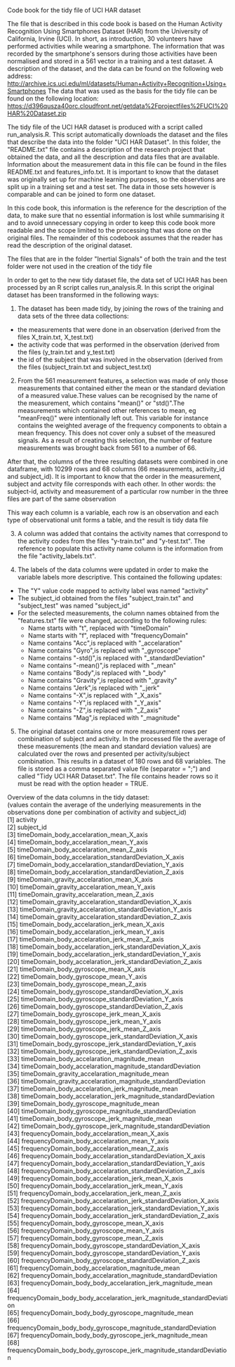 Code book for the tidy file of UCI HAR dataset

The file that is described in this code book is based on the Human Activity Recognition Using Smartphones Dataset (HAR) from the University of California, Irvine (UCI). In short, as introduction, 30 volunteers have performed activities while wearing a smartphone. The information that was recorded by the smartphone's sensors during those activities have been normalised and stored in a 561 vector in a training and a test dataset. A description of the dataset, and the data can be found on the following web address: http://archive.ics.uci.edu/ml/datasets/Human+Activity+Recognition+Using+Smartphones The data that was used as the basis for the tidy file can be found on the following location:  https://d396qusza40orc.cloudfront.net/getdata%2Fprojectfiles%2FUCI%20HAR%20Dataset.zip  

The tidy file of the UCI HAR dataset is produced with a script called run_analysis.R. This script automatically downloads the dataset and the files that describe the data into the folder "UCI HAR Dataset". In this folder, the "README.txt" file contains a description of the research project that obtained the data, and all the description and data files that are available. Information about the measurement data in this file can be found in the files README.txt and features_info.txt. It is important to know that the dataset was originally set up for machine learning purposes, so the observtions are split up in a training set and a test set. The data in those sets however is comparable and can be joined to form one dataset.

In this code book, this information is the reference for the description of the data, to make sure that no essential information is lost while summarising it and to avoid unnecessary copying in order to keep this code book more readable and the scope limited to the processing that was done on the original files. The remainder of this codebook assumes that the reader has read the description of the original dataset. 

The files that are in the folder "Inertial Signals" of both the train and the test folder were not used in the creation of the tidy file 

In order to get to the new tidy dataset file, the data set of UCI HAR has been processed by an R script calles run_analysis.R. In this script the original dataset has been transformed in the following ways:

1. The  dataset has been made tidy, by joining the rows of the training and data sets of the three data collections: 
- the measurements that were done in an observation (derived from the files X_train.txt, X_test.txt)
- the activity code that was performed in the observation (derived from the files (y_train.txt and y_test.txt)
- the id of the subject that was involved in the observation (derived from the files (subject_train.txt and subject_test.txt)

2. From the 561 measurement features, a selection was made of only those measurements that contained either the mean or the standard deviation of a measured value.These values can be recognised by the name of the measurement, which contains "mean()" or "std()".The measurements which contained other references to mean, eg "meanFreq()" were intentionally left out. This variable for instance contains the weighted average of the frequency components to obtain a mean frequency. This does not cover only a subset of the measured signals. As a result of creating this selection, the number of feature measurements was brought back from 561 to a number of 66.

After that, the columns of the three resulting datasets were combined in one dataframe, with 10299 rows and 68 columns (66 measurements, activity_id and subject_id). It is important to know that the order in the measurement, subject and actvity file corresponds with each other. In other words: the subject-id, activity and measurement of a particular row number in the three files are part of the same observation

This way each column is a variable, each row is an observation and each type of observational unit forms a table, and the result is tidy data file

3. A column was added that contains the activity names that correspond to the activity codes from the files "y-train.txt" and "y-test.txt". The reference to populate this activity name column is the information from the file "activity_labels.txt". 

4. The labels of the data columns were updated in order to make the variable labels more descriptive. This contained the following updates:
- The "Y" value code mapped to activity label was named "activity"
- The subject_id obtained from the files "subject_train.txt" and "subject_test" was named "subject_id"
- For the selected measurements, the column names obtained from the "features.txt" file were changed, according to the following rules:
    - Name starts with "t", replaced with "timeDomain"
    - Name starts with "f", replaced with "frequencyDomain"
    - Name contains "Acc",is replaced with "_accelaration"
    - Name contains "Gyro",is replaced with "_gyroscope"
    - Name contains "-std()",is replaced with "_standardDeviation"
    - Name contains "-mean()",is replaced with "_mean"
    - Name contains "Body",is replaced with "_body"
    - Name contains "Gravity",is replaced with "_gravity"
    - Name contains "Jerk",is replaced with "_jerk"
    - Name contains "-X",is replaced with "_X_axis"
    - Name contains "-Y",is replaced with "_Y_axis"
    - Name contains "-Z",is replaced with "_Z_axis"
    - Name contains "Mag",is replaced with "_magnitude"

5. The original dataset contains one or more measurement rows per combination of subject and activity. In the processed file the average of these measurements (the mean and standard deviation values) are calculated over the rows and presented per activity/subject combination. This results in a dataset of 180 rows and 68 variables. The file is stored as a comma separated value file (separator = ";") and called "Tidy UCI HAR Dataset.txt". The file contains header rows so it must be read with the option header = TRUE.

Overview of the data columns in the tidy dataset:  
(values contain the average of the underlying measurements in the observations done per combination of activity and subject_id)  
 [1] activity                                                               
 [2] subject_id                                                             
 [3] timeDomain_body_accelaration_mean_X_axis                               
 [4] timeDomain_body_accelaration_mean_Y_axis                               
 [5] timeDomain_body_accelaration_mean_Z_axis                               
 [6] timeDomain_body_accelaration_standardDeviation_X_axis                  
 [7] timeDomain_body_accelaration_standardDeviation_Y_axis                  
 [8] timeDomain_body_accelaration_standardDeviation_Z_axis                  
 [9] timeDomain_gravity_accelaration_mean_X_axis                            
[10] timeDomain_gravity_accelaration_mean_Y_axis                            
[11] timeDomain_gravity_accelaration_mean_Z_axis                            
[12] timeDomain_gravity_accelaration_standardDeviation_X_axis               
[13] timeDomain_gravity_accelaration_standardDeviation_Y_axis               
[14] timeDomain_gravity_accelaration_standardDeviation_Z_axis               
[15] timeDomain_body_accelaration_jerk_mean_X_axis                          
[16] timeDomain_body_accelaration_jerk_mean_Y_axis                          
[17] timeDomain_body_accelaration_jerk_mean_Z_axis                          
[18] timeDomain_body_accelaration_jerk_standardDeviation_X_axis             
[19] timeDomain_body_accelaration_jerk_standardDeviation_Y_axis             
[20] timeDomain_body_accelaration_jerk_standardDeviation_Z_axis             
[21] timeDomain_body_gyroscope_mean_X_axis                                  
[22] timeDomain_body_gyroscope_mean_Y_axis                                  
[23] timeDomain_body_gyroscope_mean_Z_axis                                  
[24] timeDomain_body_gyroscope_standardDeviation_X_axis                     
[25] timeDomain_body_gyroscope_standardDeviation_Y_axis                     
[26] timeDomain_body_gyroscope_standardDeviation_Z_axis                     
[27] timeDomain_body_gyroscope_jerk_mean_X_axis                             
[28] timeDomain_body_gyroscope_jerk_mean_Y_axis                             
[29] timeDomain_body_gyroscope_jerk_mean_Z_axis                             
[30] timeDomain_body_gyroscope_jerk_standardDeviation_X_axis                
[31] timeDomain_body_gyroscope_jerk_standardDeviation_Y_axis                
[32] timeDomain_body_gyroscope_jerk_standardDeviation_Z_axis                
[33] timeDomain_body_accelaration_magnitude_mean                            
[34] timeDomain_body_accelaration_magnitude_standardDeviation               
[35] timeDomain_gravity_accelaration_magnitude_mean                         
[36] timeDomain_gravity_accelaration_magnitude_standardDeviation            
[37] timeDomain_body_accelaration_jerk_magnitude_mean  
[38] timeDomain_body_accelaration_jerk_magnitude_standardDeviation          
[39] timeDomain_body_gyroscope_magnitude_mean                               
[40] timeDomain_body_gyroscope_magnitude_standardDeviation                  
[41] timeDomain_body_gyroscope_jerk_magnitude_mean                          
[42] timeDomain_body_gyroscope_jerk_magnitude_standardDeviation             
[43] frequencyDomain_body_accelaration_mean_X_axis                          
[44] frequencyDomain_body_accelaration_mean_Y_axis                          
[45] frequencyDomain_body_accelaration_mean_Z_axis                          
[46] frequencyDomain_body_accelaration_standardDeviation_X_axis             
[47] frequencyDomain_body_accelaration_standardDeviation_Y_axis             
[48] frequencyDomain_body_accelaration_standardDeviation_Z_axis             
[49] frequencyDomain_body_accelaration_jerk_mean_X_axis                     
[50] frequencyDomain_body_accelaration_jerk_mean_Y_axis                     
[51] frequencyDomain_body_accelaration_jerk_mean_Z_axis                     
[52] frequencyDomain_body_accelaration_jerk_standardDeviation_X_axis        
[53] frequencyDomain_body_accelaration_jerk_standardDeviation_Y_axis        
[54] frequencyDomain_body_accelaration_jerk_standardDeviation_Z_axis        
[55] frequencyDomain_body_gyroscope_mean_X_axis                             
[56] frequencyDomain_body_gyroscope_mean_Y_axis                             
[57] frequencyDomain_body_gyroscope_mean_Z_axis                             
[58] frequencyDomain_body_gyroscope_standardDeviation_X_axis                
[59] frequencyDomain_body_gyroscope_standardDeviation_Y_axis                
[60] frequencyDomain_body_gyroscope_standardDeviation_Z_axis                
[61] frequencyDomain_body_accelaration_magnitude_mean                       
[62] frequencyDomain_body_accelaration_magnitude_standardDeviation          
[63] frequencyDomain_body_body_accelaration_jerk_magnitude_mean             
[64] frequencyDomain_body_body_accelaration_jerk_magnitude_standardDeviation  
[65] frequencyDomain_body_body_gyroscope_magnitude_mean                     
[66] frequencyDomain_body_body_gyroscope_magnitude_standardDeviation        
[67] frequencyDomain_body_body_gyroscope_jerk_magnitude_mean                
[68] frequencyDomain_body_body_gyroscope_jerk_magnitude_standardDeviation 

